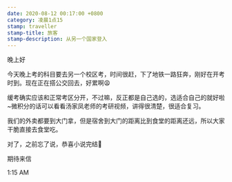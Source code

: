 ```yaml
---
date: 2020-08-12 00:17:00 +0800
category: 凌晨1点15
stamp: traveller
stamp-title: 旅客
stamp-description: 从另一个国家登入
---
```


晚上好

今天晚上考的科目要去另一个校区考，时间很赶，下了地铁一路狂奔，刚好在开考时到。现在正在搭公交回去，好累啊😩

缓考确实应该和正常考区分开，不过嘛，反正都是自己选的，选适合自己的就好啦~微积分的话可以看看汤家凤老师的考研视频，讲得很清楚，很适合复习。

我们的外卖都要到大门拿，但是宿舍到大门的距离比到食堂的距离还远，所以大家干脆直接去食堂吃。

对了，之前忘了说，恭喜小说完结🎉 

期待来信

1:15 AM